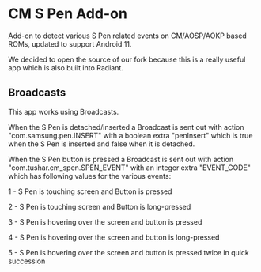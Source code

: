 CM S Pen Add-on
======

Add-on to detect various S Pen related events on CM/AOSP/AOKP based ROMs, updated to support Android 11.

We decided to open the source of our fork because this is a really useful app which is also built into Radiant.

## Broadcasts

This app works using Broadcasts.

When the S Pen is detached/inserted a Broadcast is sent out with action "com.samsung.pen.INSERT" with a boolean extra "penInsert" which is true when the S Pen is inserted and false when it is detached.

When the S Pen button is pressed a Broadcast is sent out with action "com.tushar.cm_spen.SPEN_EVENT" with an integer extra "EVENT_CODE" which has following values for the various events:

  1 - S Pen is touching screen and Button is pressed
  
  2 - S Pen is touching screen and Button is long-pressed
  
  3 - S Pen is hovering over the screen and button is pressed
  
  4 - S Pen is hovering over the screen and button is long-pressed
  
  5 - S Pen is hovering over the screen and button is pressed twice in quick succession
